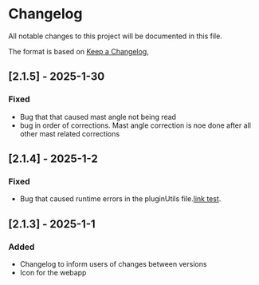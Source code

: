 # Changelog

All notable changes to this project will be documented in this file.

The format is based on [Keep a Changelog](https://keepachangelog.com/en/1.1.0/),

## [2.1.5] - 2025-1-30
### Fixed
- Bug that that caused mast angle not being read
- bug in order of corrections. Mast angle correction is noe done after all other mast related corrections

## [2.1.4] - 2025-1-2

### Fixed
- Bug that caused runtime errors in the pluginUtils file.[link test](https://github.com/Asw1n/advancedwind/issues/2).

## [2.1.3] - 2025-1-1

### Added
- Changelog to inform users of changes between versions
- Icon for the webapp

